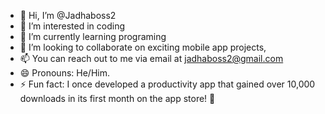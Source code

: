 - 👋 Hi, I’m @Jadhaboss2
- 👀 I’m interested in coding
- 🌱 I’m currently learning programing
- 💞️ I’m looking to collaborate on exciting mobile app projects, 
- 📫 You can reach out to me via email at jadhaboss2@gmail.com 
- 😄 Pronouns: He/Him.
- ⚡ Fun fact: I once developed a productivity app that gained over 10,000 downloads in its first month on the app store! 📱

<!---
Jadhaboss2/Jadhaboss2 is a ✨ special ✨ repository because its `README.md` (this file) appears on your GitHub profile.
You can click the Preview link to take a look at your changes.
--->

